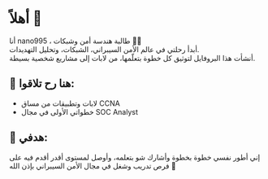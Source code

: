# أهلاً 👋

أنا nano995 ، طالبة هندسة أمن وشبكات 👩‍💻  
أبدأ رحلتي في عالم الأمن السيبراني، الشبكات، وتحليل التهديدات.  
أنشأت هذا البروفايل لتوثيق كل خطوة بتعلّمها، من لابات إلى مشاريع شخصية بسيطة.

## 📌 هنا رح تلاقوا:
- لابات وتطبيقات من مساق CCNA
- خطواتي الأولى في مجال SOC Analyst
  

## 🚀 هدفي:
إني أطور نفسي خطوة بخطوة وأشارك شو بتعلمه، وأوصل لمستوى أقدر أقدم فيه على فرص تدريب وشغل في مجال الأمن السيبراني بإذن الله 💪
